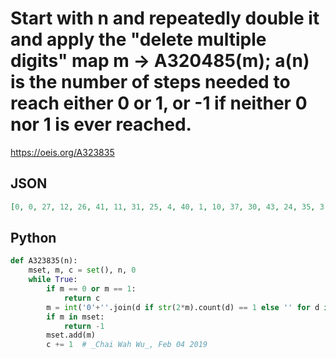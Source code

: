 # Start with n and repeatedly double it and apply the "delete multiple digits" map m \-\> A320485\(m\); a\(n\) is the number of steps needed to reach either 0 or 1, or \-1 if neither 0 nor 1 is ever reached\.
https://oeis.org/A323835
## JSON
```JSON
[0, 0, 27, 12, 26, 41, 11, 31, 25, 4, 40, 1, 10, 37, 30, 43, 24, 35, 3, 42, 39, 15, 1, 20, 9, 2, 36, 26, 29, 13, 42, 32, 23, 1, 34, 44, 2, 18, 41, 21, 38, 45, 14, 15, 1, 45, 19, 2, 8, 30, 1, 20, 35, 2, 25, 1, 28, 27, 12, 26, 41, 1, 31, 43, 22, 34, 5, 20, 33, 30]
```
## Python
```Python
def A323835(n):
    mset, m, c = set(), n, 0
    while True:
        if m == 0 or m == 1:
            return c
        m = int('0'+''.join(d if str(2*m).count(d) == 1 else '' for d in str(2*m)))
        if m in mset:
            return -1
        mset.add(m)
        c += 1  # _Chai Wah Wu_, Feb 04 2019
```
